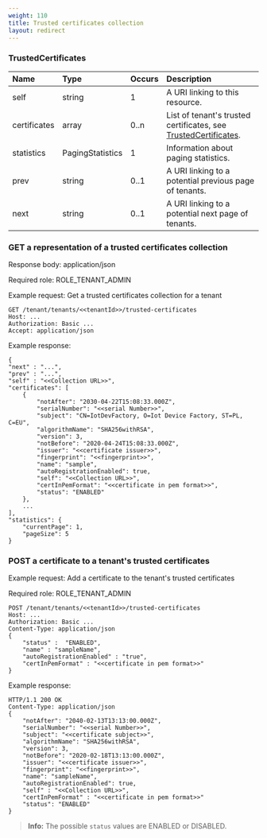```yaml
---
weight: 110
title: Trusted certificates collection
layout: redirect
---
```


### TrustedCertificates

|Name|Type|Occurs|Description|
|:---|:---|:-----|:----------|
|self|string|1|A URI linking to this resource.|
|certificates|array|0..n|List of tenant's trusted certificates, see [TrustedCertificates](/reference/tenants/#trusted-certificates).|
|statistics|PagingStatistics|1|Information about paging statistics.|
|prev|string|0..1|A URI linking to a potential previous page of tenants.|
|next|string|0..1|A URI linking to a potential next page of tenants.|

### GET a representation of a trusted certificates collection

Response body: application/json

Required role: ROLE\_TENANT\_ADMIN

Example request: Get a trusted certificates collection for a tenant

    GET /tenant/tenants/<<tenantId>>/trusted-certificates
    Host: ...
    Authorization: Basic ...
    Accept: application/json

Example response:

    {
    "next" : "...",
    "prev" : "...",
    "self" : "<<Collection URL>>",
    "certificates": [
        {
            "notAfter": "2030-04-22T15:08:33.000Z",
            "serialNumber": "<<serial Number>>",
            "subject": "CN=IotDevFactory, O=Iot Device Factory, ST=PL, C=EU",
            "algorithmName": "SHA256withRSA",
            "version": 3,
            "notBefore": "2020-04-24T15:08:33.000Z",
            "issuer": "<<certificate issuer>>",
            "fingerprint": "<<fingerprint>>",
            "name": "sample",
            "autoRegistrationEnabled": true,
            "self": "<<Collection URL>>",
            "certInPemFormat": "<<certificate in pem format>>",
            "status": "ENABLED"
        },
        ...
    ],
    "statistics": {
        "currentPage": 1,
        "pageSize": 5
    }

### POST a certificate to a tenant's trusted certificates

Example request: Add a certificate to the tenant's trusted certificates

Required role: ROLE\_TENANT\_ADMIN

    POST /tenant/tenants/<<tenantId>>/trusted-certificates
    Host: ...
    Authorization: Basic ...
    Content-Type: application/json
    {
    	"status" :  "ENABLED",
    	"name" : "sampleName",
    	"autoRegistrationEnabled" : "true",
    	"certInPemFormat" : "<<certificate in pem format>>"
    }

Example response:

    HTTP/1.1 200 OK
    Content-Type: application/json
    {
        "notAfter": "2040-02-13T13:13:00.000Z",
        "serialNumber": "<<serial Number>>",
        "subject": "<<certificate subject>>",
        "algorithmName": "SHA256withRSA",
        "version": 3,
        "notBefore": "2020-02-18T13:13:00.000Z",
        "issuer": "<<certificate issuer>>",
        "fingerprint": "<<fingerprint>>",
        "name": "sampleName",
        "autoRegistrationEnabled": true,
        "self" : "<<Collection URL>>",
        "certInPemFormat" : "<<certificate in pem format>>"
        "status": "ENABLED"
    }

>**Info:** The possible `status` values are ENABLED or DISABLED.
